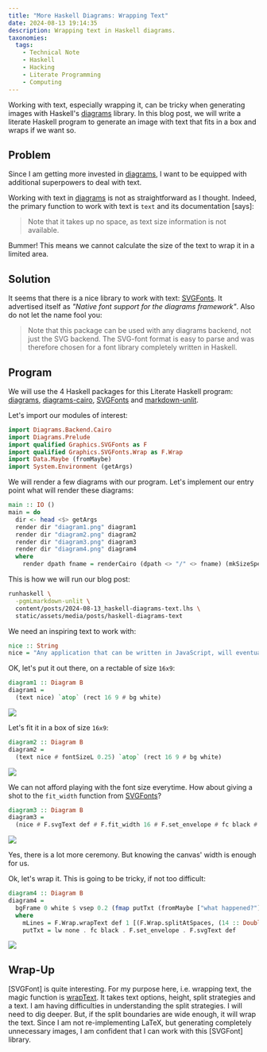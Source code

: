 ```yaml
---
title: "More Haskell Diagrams: Wrapping Text"
date: 2024-08-13 19:14:35
description: Wrapping text in Haskell diagrams.
taxonomies:
  tags:
    - Technical Note
    - Haskell
    - Hacking
    - Literate Programming
    - Computing
---
```


Working with text, especially wrapping it, can be tricky when generating images
with Haskell's [diagrams] library. In this blog post, we will write a literate
Haskell program to generate an image with text that fits in a box and wraps if
we want so.

<!-- more -->

## Problem

Since I am getting more invested in [diagrams], I want to be equipped with
additional superpowers to deal with text.

Working with text in [diagrams] is not as straightforward as I thought. Indeed,
the primary function to work with text is `text` and its documentation [says]:

> Note that it takes up no space, as text size information is not available.

Bummer! This means we cannot calculate the size of the text to wrap it in a
limited area.

## Solution

It seems that there is a nice library to work with text: [SVGFonts]. It
advertised itself as _"Native font support for the diagrams framework"_. Also do
not let the name fool you:

> Note that this package can be used with any diagrams backend, not just the SVG
> backend. The SVG-font format is easy to parse and was therefore chosen for a
> font library completely written in Haskell.

## Program

We will use the 4 Haskell packages for this Literate Haskell program:
[diagrams], [diagrams-cairo], [SVGFonts] and [markdown-unlit].

Let's import our modules of interest:

```haskell
import Diagrams.Backend.Cairo
import Diagrams.Prelude
import qualified Graphics.SVGFonts as F
import qualified Graphics.SVGFonts.Wrap as F.Wrap
import Data.Maybe (fromMaybe)
import System.Environment (getArgs)
```

We will render a few diagrams with our program. Let's implement our entry point
what will render these diagrams:

```haskell
main :: IO ()
main = do
  dir <- head <$> getArgs
  render dir "diagram1.png" diagram1
  render dir "diagram2.png" diagram2
  render dir "diagram3.png" diagram3
  render dir "diagram4.png" diagram4
  where
    render dpath fname = renderCairo (dpath <> "/" <> fname) (mkSizeSpec2D (Just 800) Nothing)
```

This is how we will run our blog post:

```sh
runhaskell \
  -pgmLmarkdown-unlit \
  content/posts/2024-08-13_haskell-diagrams-text.lhs \
  static/assets/media/posts/haskell-diagrams-text
```

We need an inspiring text to work with:

```haskell
nice :: String
nice = "Any application that can be written in JavaScript, will eventually be written in JavaScript."
```

OK, let's put it out there, on a rectable of size `16x9`:

```haskell
diagram1 :: Diagram B
diagram1 =
  (text nice) `atop` (rect 16 9 # bg white)
```

![](/assets/media/posts/haskell-diagrams-text/diagram1.png)

Let's fit it in a box of size `16x9`:

```haskell
diagram2 :: Diagram B
diagram2 =
  (text nice # fontSizeL 0.25) `atop` (rect 16 9 # bg white)
```

![](/assets/media/posts/haskell-diagrams-text/diagram2.png)

We can not afford playing with the font size everytime. How about giving a shot
to the `fit_width` function from [SVGFonts]?

```haskell
diagram3 :: Diagram B
diagram3 =
  (nice # F.svgText def # F.fit_width 16 # F.set_envelope # fc black # lw none # center) `atop` (rect 16 9 # bg white)
```

![](/assets/media/posts/haskell-diagrams-text/diagram3.png)

Yes, there is a lot more ceremony. But knowing the canvas' width is enough for
us.

Ok, let's wrap it. This is going to be tricky, if not too difficult:

```haskell
diagram4 :: Diagram B
diagram4 =
  bgFrame 0 white $ vsep 0.2 (fmap putTxt (fromMaybe ["what happened?"] mLines))
  where
    mLines = F.Wrap.wrapText def 1 [(F.Wrap.splitAtSpaces, (14 :: Double, 16))] nice
    putTxt = lw none . fc black . F.set_envelope . F.svgText def
```

![](/assets/media/posts/haskell-diagrams-text/diagram4.png)

## Wrap-Up

[SVGFont] is quite interesting. For my purpose here, i.e. wrapping text, the
magic function is [wrapText]. It takes text options, height, split strategies
and a text. I am having difficulties in understanding the split strategies. I
will need to dig deeper. But, if the split boundaries are wide enough, it will
wrap the text. Since I am not re-implementing LaTeX, but generating completely
unnecessary images, I am confident that I can work with this [SVGFont] library.

<!-- REFERENCES -->

[diagrams]: https://diagrams.github.io
[cairo]: https://cairographics.org
[diagrams-cairo]: https://hackage.haskell.org/package/diagrams-cairo
[markdown-unlit]: https://hackage.haskell.org/package/markdown-unlit
[SVGFonts]: https://hackage.haskell.org/package/SVGFonts
[wrapText]:
  https://hackage.haskell.org/package/SVGFonts/docs/Graphics-SVGFonts-Wrap.html#v:wrapText
